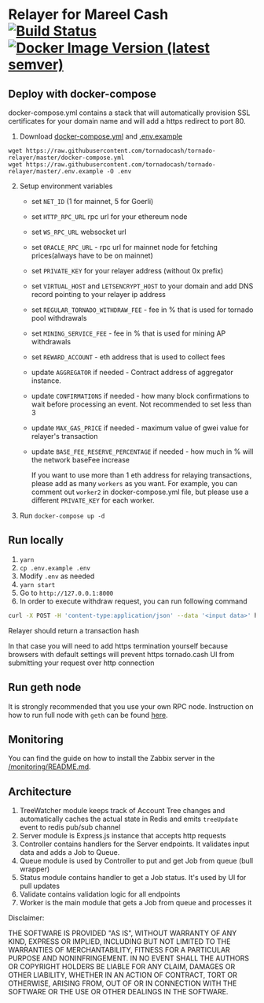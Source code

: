 # Relayer for Mareel Cash [![Build Status](https://github.com/tornadocash/relayer/workflows/build/badge.svg)](https://github.com/tornadocash/relayer/actions) [![Docker Image Version (latest semver)](https://img.shields.io/docker/v/tornadocash/relayer?logo=docker&logoColor=%23FFFFFF&sort=semver)](https://hub.docker.com/repository/docker/tornadocash/relayer)

## Deploy with docker-compose

docker-compose.yml contains a stack that will automatically provision SSL certificates for your domain name and will add a https redirect to port 80.

1. Download [docker-compose.yml](/docker-compose.yml) and [.env.example](/.env.example)

```
wget https://raw.githubusercontent.com/tornadocash/tornado-relayer/master/docker-compose.yml
wget https://raw.githubusercontent.com/tornadocash/tornado-relayer/master/.env.example -O .env
```

2. Setup environment variables

   - set `NET_ID` (1 for mainnet, 5 for Goerli)
   - set `HTTP_RPC_URL` rpc url for your ethereum node
   - set `WS_RPC_URL` websocket url
   - set `ORACLE_RPC_URL` - rpc url for mainnet node for fetching prices(always have to be on mainnet)
   - set `PRIVATE_KEY` for your relayer address (without 0x prefix)
   - set `VIRTUAL_HOST` and `LETSENCRYPT_HOST` to your domain and add DNS record pointing to your relayer ip address
   - set `REGULAR_TORNADO_WITHDRAW_FEE` - fee in % that is used for tornado pool withdrawals
   - set `MINING_SERVICE_FEE` - fee in % that is used for mining AP withdrawals
   - set `REWARD_ACCOUNT` - eth address that is used to collect fees
   - update `AGGREGATOR` if needed - Contract address of aggregator instance.
   - update `CONFIRMATIONS` if needed - how many block confirmations to wait before processing an event. Not recommended to set less than 3
   - update `MAX_GAS_PRICE` if needed - maximum value of gwei value for relayer's transaction
   - update `BASE_FEE_RESERVE_PERCENTAGE` if needed - how much in % will the network baseFee increase

     If you want to use more than 1 eth address for relaying transactions, please add as many `workers` as you want. For example, you can comment out `worker2` in docker-compose.yml file, but please use a different `PRIVATE_KEY` for each worker.

3. Run `docker-compose up -d`

## Run locally

1. `yarn`
2. `cp .env.example .env`
3. Modify `.env` as needed
4. `yarn start`
5. Go to `http://127.0.0.1:8000`
6. In order to execute withdraw request, you can run following command

```bash
curl -X POST -H 'content-type:application/json' --data '<input data>' http://127.0.0.1:8000/relay
```

Relayer should return a transaction hash

In that case you will need to add https termination yourself because browsers with default settings will prevent https
tornado.cash UI from submitting your request over http connection

## Run geth node

It is strongly recommended that you use your own RPC node. Instruction on how to run full node with `geth` can be found [here](https://github.com/feshchenkod/rpc-nodes).

## Monitoring

You can find the guide on how to install the Zabbix server in the [/monitoring/README.md](/monitoring/README.md).

## Architecture

1. TreeWatcher module keeps track of Account Tree changes and automatically caches the actual state in Redis and emits `treeUpdate` event to redis pub/sub channel
2. Server module is Express.js instance that accepts http requests
3. Controller contains handlers for the Server endpoints. It validates input data and adds a Job to Queue.
4. Queue module is used by Controller to put and get Job from queue (bull wrapper)
5. Status module contains handler to get a Job status. It's used by UI for pull updates
6. Validate contains validation logic for all endpoints
7. Worker is the main module that gets a Job from queue and processes it

Disclaimer:

THE SOFTWARE IS PROVIDED "AS IS", WITHOUT WARRANTY OF ANY KIND, EXPRESS OR IMPLIED, INCLUDING BUT NOT LIMITED TO THE WARRANTIES OF MERCHANTABILITY, FITNESS FOR A PARTICULAR PURPOSE AND NONINFRINGEMENT. IN NO EVENT SHALL THE AUTHORS OR COPYRIGHT HOLDERS BE LIABLE FOR ANY CLAIM, DAMAGES OR OTHER LIABILITY, WHETHER IN AN ACTION OF CONTRACT, TORT OR OTHERWISE, ARISING FROM, OUT OF OR IN CONNECTION WITH THE SOFTWARE OR THE USE OR OTHER DEALINGS IN THE SOFTWARE.
